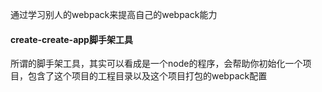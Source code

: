 通过学习别人的webpack来提高自己的webpack能力

#### create-create-app脚手架工具
所谓的脚手架工具，其实可以看成是一个node的程序，会帮助你初始化一个项目，包含了这个项目的工程目录以及这个项目打包的webpack配置
